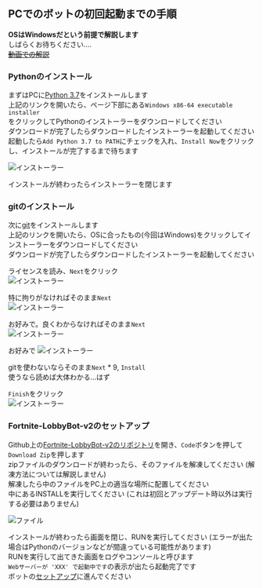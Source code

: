 ## PCでのボットの初回起動までの手順
**OSはWindowsだという前提で解説します**  
しばらくお待ちください....  
~~[動画での解説]()~~  


### Pythonのインストール
まずはPCに[Python 3.7](https://www.python.org/downloads/release/python-379 "python.org")をインストールします  
上記のリンクを開いたら、ページ下部にある`Windows x86-64 executable installer`  
をクリックしてPythonのインストーラーをダウンロードしてください  
ダウンロードが完了したらダウンロードしたインストーラーを起動してください  
起動したら`Add Python 3.7 to PATH`にチェックを入れ、`Install Now`をクリックし、インストールが完了するまで待ちます  

![インストーラー](https://user-images.githubusercontent.com/53356872/103261052-5527af00-49e3-11eb-8657-73d7dfd064d5.png)  

インストールが終わったらインストーラーを閉じます  

### gitのインストール
次に[git](https://git-scm.com/downloads "git-scm.com")をインストールします  
上記のリンクを開いたら、OSに合ったもの(今回はWindows)をクリックしてインストーラーをダウンロードしてください  
ダウンロードが完了したらダウンロードしたインストーラーを起動してください  

ライセンスを読み、`Next`をクリック  
![インストーラー](https://user-images.githubusercontent.com/53356872/104095053-185b9200-52d8-11eb-8f8b-3ca7b1c6e39e.png)  

特に拘りがなければそのまま`Next`  
![インストーラー](https://user-images.githubusercontent.com/53356872/104095103-5d7fc400-52d8-11eb-90e1-f00b5c378b7b.png)  

お好みで。良くわからなければそのまま`Next`  
![インストーラー](https://user-images.githubusercontent.com/53356872/104095141-94ee7080-52d8-11eb-89a8-1514b0c9b48f.png)  

お好みで
![インストーラー](https://user-images.githubusercontent.com/53356872/104095174-b51e2f80-52d8-11eb-98d0-8fc062e133b2.png)  

gitを使わないならそのまま`Next` * 9, `Install`  
使うなら読めば大体わかる...はず  

`Finish`をクリック  
![インストーラー](https://user-images.githubusercontent.com/53356872/104095506-86a15400-52da-11eb-8545-8a089c29a714.png)  

### Fortnite-LobbyBot-v2のセットアップ
Github上の[Fortnite-LobbyBot-v2のリポジトリ](https://github.com/LobbyAPIs/Lobby-Fortnite "github.com")を開き、`Code`ボタンを押して`Download Zip`を押します  
zipファイルのダウンロードが終わったら、そのファイルを解凍してください (解凍方法については解説しません)  
解凍したら中のファイルをPC上の適当な場所に配置してください  
中にあるINSTALLを実行してください (これは初回とアップデート時以外は実行する必要はありません)  

![ファイル](https://user-images.githubusercontent.com/53356872/104012669-91cd8480-51f3-11eb-9ae6-8dba0e75b927.png)  

インストールが終わったら画面を閉じ、RUNを実行してください (エラーが出た場合はPythonのバージョンなどが間違っている可能性があります)  
RUNを実行して出てきた画面をログやコンソールと呼びます  
`Webサーバーが 'XXX' で起動中です`の表示が出たら起動完了です  
ボットの[セットアップ](setup.md#セットアップの手順 "setup.md")に進んでください  
